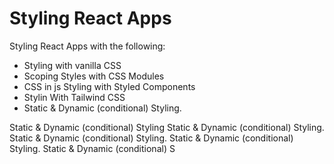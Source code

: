 # Styling React Apps

Styling React Apps with the following:

- Styling with vanilla CSS
- Scoping Styles with CSS Modules
- CSS in js Styling with Styled Components
- Stylin With Tailwind CSS
- Static & Dynamic (conditional) Styling.

Static & Dynamic (conditional) Styling
Static & Dynamic (conditional) Styling.
Static & Dynamic (conditional) Styling.
Static & Dynamic (conditional) Styling.
Static & Dynamic (conditional) S